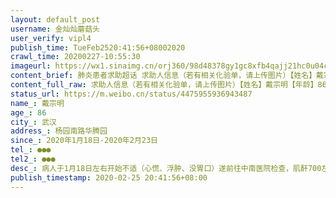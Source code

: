 ```yaml
---
layout: default_post
username: 金灿灿蘑菇头
user_verify: vipl4
publish_time: TueFeb2520:41:56+08002020
crawl_time: 20200227-10:55:30
imageurl: https://wx1.sinaimg.cn/orj360/98d48378gy1gc8xfb4qajj21hc0u04cr.jpg,https://wx3.sinaimg.cn/orj360/98d48378gy1gc8xfdea42j20u01hc1kx.jpg,https://wx3.sinaimg.cn/orj360/98d48378gy1gc8xfef7chj20u01hch33.jpg
content_brief: 肺炎患者求助超话 求助人信息（若有相关化验单，请上传图片）【姓名】戴宗明【年龄】86【所在城市】武汉【所在小区、社区】杨园南路华腾园【患病时间】2020年1月18日-2020年2月23日【联系方式】●●●【其他紧急联系人】●●●【病情描述】 病人于1月18日左右开始不适（心慌、浮 ...全文
content_full_raw: 求助人信息（若有相关化验单，请上传图片）【姓名】戴宗明【年龄】86【所在城市】武汉【所在小区、社区】杨园南路华腾园【患病时间】2020年1月18日-2020年2月23日【联系方式】●●●【其他紧急联系人】●●●【病情描述】病人于1月18日左右开始不适（心慌、浮肿、没胃口）遂前往中南医院检查，肌酐700左右，做肾透析后有发热情况，马上做ct及核酸检测均排除新冠肺炎。做完三次透析后因疫情严重医院要求出院，后于家中静养。近日，病人出现类似症状（没胃口、心慌等），前往中南医院，上次的主治医生说考虑是肺部感染引起的肾炎，2月23日又在医院做了ct及核酸检测，24日结果显示非新冠肺炎患者（如图），但肺部有严重的积水及肺气肿。25日，前往湖北省中医院希望得到住院治疗，某部门女主任先要求家属到发热门诊开具排除新冠肺炎患者的证明，家属拿到证明后，该主任优以病人为疑似患者且非武昌片区患者为由，拒绝收治。还电话威胁发热门诊负收治全责，后发热门诊反口，拒开证明。现家人求治无门，卧榻家中。刚社区来电要求病人前往隔离点治疗。请问，两次ct、核酸检测均排除疑似，为什么还要病危的老人前往治疗设备不齐全的隔离点进行非专业的治疗？耽误了病情怎么办？本人在此求助，希望社会关注，帮助我们家这位为国家机械制造业做出重大贡献的老人得到专业的正规的治疗，跪谢！！
status_url: https://m.weibo.cn/status/4475955936943487
name_: 戴宗明
age_: 86
city_: 武汉
address_: 杨园南路华腾园
since_: 2020年1月18日-2020年2月23日
tel_: ●●●
tel2_: ●●●
desc_: 病人于1月18日左右开始不适（心慌、浮肿、没胃口）遂前往中南医院检查，肌酐700左右，做肾透析后有发热情况，马上做ct及核酸检测均排除新冠肺炎。做完三次透析后因疫情严重医院要求出院，后于家中静养。近日，病人出现类似症状（没胃口、心慌等），前往中南医院，上次的主治医生说考虑是肺部感染引起的肾炎，2月23日又在医院做了ct及核酸检测，24日结果显示非新冠肺炎患者（如图），但肺部有严重的积水及肺气肿。25日，前往湖北省中医院希望得到住院治疗，某部门女主任先要求家属到发热门诊开具排除新冠肺炎患者的证明，家属拿到证明后，该主任优以病人为疑似患者且非武昌片区患者为由，拒绝收治。还电话威胁发热门诊负收治全责，后发热门诊反口，拒开证明。现家人求治无门，卧榻家中。刚社区来电要求病人前往隔离点治疗。请问，两次ct、核酸检测均排除疑似，为什么还要病危的老人前往治疗设备不齐全的隔离点进行非专业的治疗？耽误了病情怎么办？本人在此求助，希望社会关注，帮助我们家这位为国家机械制造业做出重大贡献的老人得到专业的正规的治疗，跪谢！！
publish_timestamp: 2020-02-25 20:41:56+08:00
---
```

